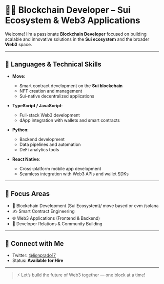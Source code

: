 # 👨‍💻 Blockchain Developer – Sui Ecosystem & Web3 Applications

Welcome! I’m a passionate **Blockchain Developer** focused on building scalable and innovative solutions in the **Sui ecosystem** and the broader **Web3** space.

---

## 🧠 Languages & Technical Skills

- **Move**:  
  - Smart contract development on the **Sui blockchain**  
  - NFT creation and management  
  - Sui-native decentralized applications

- **TypeScript / JavaScript**:  
  - Full-stack Web3 development  
  - dApp integration with wallets and smart contracts

- **Python**:  
  - Backend development  
  - Data pipelines and automation  
  - DeFi analytics tools

- **React Native**:  
  - Cross-platform mobile app development  
  - Seamless integration with Web3 APIs and wallet SDKs

---

## 🎯 Focus Areas

- 🔗 Blockchain Development (Sui Ecosystem)/ move based or evm /solana
- ✍️ Smart Contract Engineering  
- 🌐 Web3 Applications (Frontend & Backend)  
- 🤝 Developer Relations & Community Building  


---

## 📱 Connect with Me

- Twitter: [@lionprado17](https://twitter.com/lionprado17)  
- Status: **Available for Hire**

---

> ⚡ Let’s build the future of Web3 together — one block at a time!
